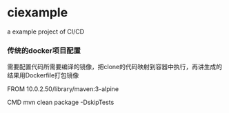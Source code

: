 # ciexample
a example project of CI/CD

### 传统的docker项目配置

需要配置代码所需要编译的镜像，把clone的代码映射到容器中执行，再讲生成的结果用Dockerfile打包镜像

FROM 10.0.2.50/library/maven:3-alpine

CMD mvn clean package -DskipTests

